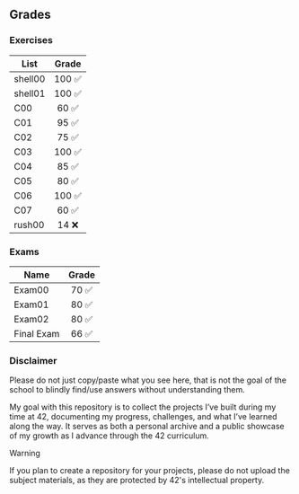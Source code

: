## Grades
### Exercises
| List | Grade |
| ------------- |:-------------:|
| shell00 | 100 :white_check_mark: |
| shell01 | 100 :white_check_mark: |
| C00 | 60 :white_check_mark: |
| C01 | 95 :white_check_mark: |
| C02 | 75 :white_check_mark: |
| C03 | 100 :white_check_mark: |
| C04 | 85 :white_check_mark: |
| C05 | 80 :white_check_mark: |
| C06 | 100 :white_check_mark: |
| C07 | 60 :white_check_mark: |
| rush00 | 14 :x: |

### Exams
| Name | Grade |
| ------------- |:-------------:|
| Exam00 | 70 :white_check_mark: |
| Exam01 | 80 :white_check_mark: |
| Exam02 | 80 :white_check_mark: |
| Final Exam | 66 :white_check_mark: |

### Disclaimer
Please do not just copy/paste what you see here, that is not the goal of the school to blindly find/use answers without understanding them.

My goal with this repository is to collect the projects I’ve built during my time at 42, documenting my progress, challenges, and what I’ve learned along the way. It serves as both a personal archive and a public showcase of my growth as I advance through the 42 curriculum.

> [!WARNING]
> If you plan to create a repository for your projects, please do not upload the subject materials, as they are protected by 42's intellectual property.
